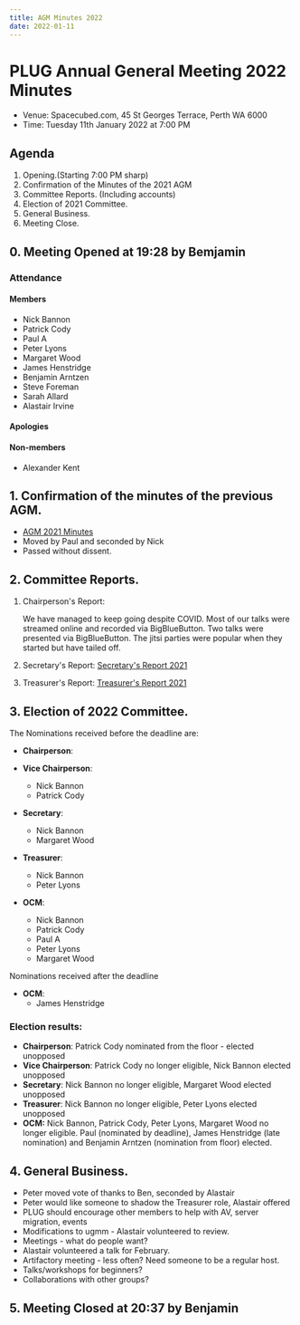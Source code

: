 ```yaml
---
title: AGM Minutes 2022
date: 2022-01-11
---
```


# PLUG Annual General Meeting 2022 Minutes

* Venue: Spacecubed.com, 45 St Georges Terrace, Perth WA 6000
* Time: Tuesday 11th January 2022 at 7:00 PM


## Agenda
1. Opening.(Starting 7:00 PM sharp)
2. Confirmation of the Minutes of the 2021 AGM
3. Committee Reports. (Including accounts)
4. Election of 2021 Committee.
5. General Business.
6. Meeting Close.


## 0. Meeting Opened at 19:28 by Bemjamin
### Attendance 
#### Members
* Nick Bannon
* Patrick Cody
* Paul A
* Peter Lyons
* Margaret Wood
* James Henstridge
* Benjamin Arntzen
* Steve Foreman
* Sarah Allard
* Alastair Irvine

#### Apologies

#### Non-members
* Alexander Kent

## 1. Confirmation of the minutes of the previous AGM.
* [AGM 2021 Minutes](../2021/index.md)
* Moved by Paul and seconded by Nick 
* Passed without dissent.


## 2. Committee Reports.
 
1. Chairperson's Report: 

   We have managed to keep going despite COVID. Most of our talks were streamed online and recorded via BigBlueButton. Two talks were presented via BigBlueButton. The jitsi parties were popular when they started but have tailed off.
2. Secretary's Report:  [Secretary's Report 2021](Secretarys_Report_2021.pdf)
3. Treasurer's Report:  [Treasurer's Report 2021](/documents/2022/Treasurers_Report_2021.pdf)

## 3. Election of 2022 Committee.
The Nominations received before the deadline are:
* **Chairperson**:
  
* **Vice Chairperson**:
  * Nick Bannon
  * Patrick Cody
  
* **Secretary**:
  * Nick Bannon 
  * Margaret Wood
  
* **Treasurer**:
  * Nick Bannon
  * Peter Lyons
 
* **OCM**:
  * Nick Bannon
  * Patrick Cody
  * Paul A
  * Peter Lyons
  * Margaret Wood

Nominations received after the deadline

* **OCM**:
  * James Henstridge
  
### Election results:
* **Chairperson**: Patrick Cody nominated from the floor - elected unopposed
* **Vice Chairperson**: Patrick Cody no longer eligible, Nick Bannon elected unopposed
* **Secretary**: Nick Bannon no longer eligible, Margaret Wood elected unopposed
* **Treasurer**: Nick Bannon no longer eligible, Peter Lyons elected unopposed
* **OCM:** Nick Bannon, Patrick Cody, Peter Lyons, Margaret Wood no longer eligible. Paul (nominated by deadline), James Henstridge (late nomination) and Benjamin Arntzen (nomination from floor) elected.

## 4. General Business.
* Peter moved vote of thanks to Ben, seconded by Alastair
* Peter would like someone to shadow the Treasurer role, Alastair offered
* PLUG should encourage other members to help with AV, server migration, events
* Modifications to ugmm - Alastair volunteered to review.
* Meetings - what do people want?
* Alastair volunteered a talk for February.
* Artifactory meeting - less often? Need someone to be a regular host.
* Talks/workshops for beginners?
* Collaborations with other groups?

## 5. Meeting Closed at 20:37 by Benjamin






